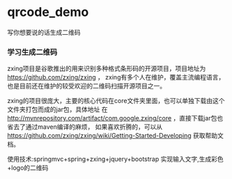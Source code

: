 # qrcode_demo
写你想要说的话生成二维码

### 学习生成二维码

zxing项目是谷歌推出的用来识别多种格式条形码的开源项目，项目地址为 https://github.com/zxing/zxing ，
zxing有多个人在维护，覆盖主流编程语言，也是目前还在维护的较受欢迎的二维码扫描开源项目之一。

zxing的项目很庞大，主要的核心代码在core文件夹里面，也可以单独下载由这个文件夹打包而成的jar包，具体地址
在 http://mvnrepository.com/artifact/com.google.zxing/core ，直接下载jar包也省去了通过maven编译的麻烦，
如果喜欢折腾的，可以从 https://github.com/zxing/zxing/wiki/Getting-Started-Developing 获取帮助文档。


使用技术:springmvc+spring+zxing+jquery+bootstrap
实现输入文字,生成彩色+logo的二维码

